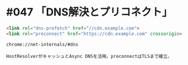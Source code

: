 # #047 「DNS解決とプリコネクト」

```html
<link rel="dns-prefetch" href="//cdn.example.com">
<link rel="preconnect" href="https://cdn.example.com" crossorigin>
```

```bash
chrome://net-internals/#dns
```

```text
HostResolverがキャッシュとAsync DNSを活用。preconnectはTLSまで確立。
```
